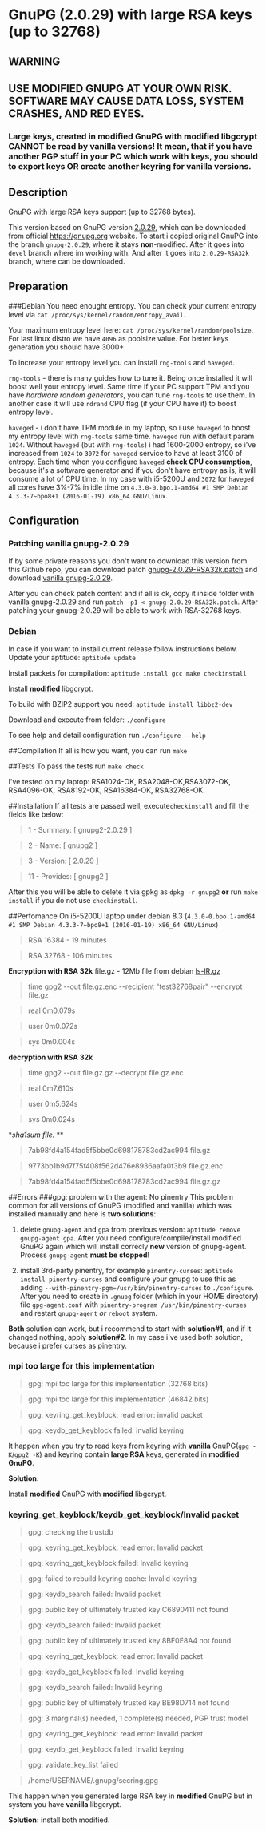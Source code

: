 # GnuPG (2.0.29) with large RSA keys (up to 32768)

## WARNING
## USE MODIFIED GNUPG AT YOUR OWN RISK. SOFTWARE MAY CAUSE DATA LOSS, SYSTEM CRASHES, AND RED EYES.
### Large keys, created in modified GnuPG with modified libgcrypt CANNOT be read by vanilla versions! It mean, that if you have another PGP stuff in your PC which work with keys, you should to export keys OR create another keyring for vanilla versions.

## Description
GnuPG with large RSA keys support (up to 32768 bytes).

This version based on GnuPG version [2.0.29](https://gnupg.org/ftp/gcrypt/gnupg/gnupg-2.0.29.tar.bz2), which can be downloaded from official https://gnupg.org website. To start i copied original GnuPG into the branch `gnupg-2.0.29`, where it stays **non**-modified. After it goes into `devel` branch where im working with. And after it goes into `2.0.29-RSA32k` branch, where can be downloaded.

## Preparation
###Debian
You need enought entropy. You can check your current entropy level via `cat /proc/sys/kernel/random/entropy_avail`.

Your maximum entropy level here: `cat /proc/sys/kernel/random/poolsize`. For last linux distro we have `4096` as poolsize value. For better keys generation you should have 3000+.

To increase your entropy level you can install `rng-tools` and `haveged`.

`rng-tools` - there is many guides how to tune it. Being once installed it will boost well your entropy level. Same time if your PC support TPM and you have *hardware random generators*, you can tune `rng-tools` to use them. In another case it will use `rdrand` CPU flag (if your CPU have it) to boost entropy level.

`haveged` - i don't have TPM module in my laptop, so i use `haveged` to boost my entropy level with `rng-tools` same time. `haveged` run with default param `1024`. Without `haveged` (but with `rng-tools`) i had 1600-2000 entropy, so i've increased from `1024` to `3072` for `haveged` service to have at least 3100 of entropy. Each time when you configure `haveged` **check CPU consumption**, because it's a software generator and if you don't have entropy as is, it will consume a lot of CPU time. In my case with i5-5200U and `3072` for `haveged` all cores have 3%-7% in idle time on `4.3.0-0.bpo.1-amd64 #1 SMP Debian 4.3.3-7~bpo8+1 (2016-01-19) x86_64 GNU/Linux`.

## Configuration
### Patching vanilla gnupg-2.0.29
If by some private reasons you don't want to download this version from this Github repo, you can download patch [gnupg-2.0.29-RSA32k.patch](https://raw.githubusercontent.com/nikitasius/GnuPG/2.0.29-RSA32k/gnupg-2.0.29-RSA32k.patch) and download [vanilla gnupg-2.0.29](https://gnupg.org/ftp/gcrypt/gnupg/gnupg-2.0.29.tar.bz2).

After you can check patch content and if all is ok, copy it inside folder with vanilla gnupg-2.0.29 and run `patch -p1 < gnupg-2.0.29-RSA32k.patch`. After patching your gnupg-2.0.29 will be able to work with RSA-32768 keys.

### Debian
In case if you want to install current release follow instructions below.
Update your aptitude: `aptitude update`

Install packets for compilation: `aptitude install gcc make checkinstall`

Install [**modified** libgcrypt](https://github.com/nikitasius/libgcrypt).

To build with BZIP2 support you need: `aptitude install libbz2-dev`

Download and execute from folder: `./configure`

To see help and detail configuration run `./configure --help`


##Compilation
If all is how you want, you can run `make`

##Tests
To pass the tests run `make check`

I've tested on my laptop: RSA1024-OK, RSA2048-OK,RSA3072-OK, RSA4096-OK, RSA8192-OK, RSA16384-OK, RSA32768-OK.

##Installation
If all tests are passed well, execute`checkinstall` and fill the fields like below:

> 1 -  Summary: [ gnupg2-2.0.29 ]

> 2 -  Name:    [ gnupg2 ]

> 3 -  Version: [ 2.0.29 ]

> 11 - Provides: [ gnupg2 ]

After this you will be able to delete it via gpkg as `dpkg -r gnupg2` **or** run `make install` if you do not use `checkinstall`.

##Perfomance
On i5-5200U laptop under debian 8.3 (`4.3.0-0.bpo.1-amd64 #1 SMP Debian 4.3.3-7~bpo8+1 (2016-01-19) x86_64 GNU/Linux`)

>RSA 16384 - 19 minutes

>RSA 32768 - 106 minutes

**Encryption with RSA 32k** file.gz - 12Mb file from debian [ls-lR.gz](http://ftp.debian.org/debian/ls-lR.gz)

> time gpg2 --out file.gz.enc --recipient "test32768pair" --encrypt file.gz

>

>real	0m0.079s

>user	0m0.072s

>sys	0m0.004s

**decryption with RSA 32k**

> time gpg2 --out file.gz.gz --decrypt file.gz.enc

>

>real	0m7.610s

>user	0m5.624s

>sys	0m0.024s

**sha1sum file.* **

>7ab98fd4a154fad5f5bbe0d698178783cd2ac994  file.gz

>9773bb1b9d7f75f408f562d476e8936aafa0f3b9  file.gz.enc

>7ab98fd4a154fad5f5bbe0d698178783cd2ac994  file.gz.gz

##Errors
###gpg: problem with the agent: No pinentry
This problem common for all versions of GnuPG (modified and vanilla) which was installed manually and here is **two solutions**:

 1) delete `gnupg-agent` and `gpa` from previous version: `aptitude remove gnupg-agent gpa`. After you need configure/compile/install modified GnuPG again which will install correcly **new** version of gnupg-agent. Process `gnupg-agent` **must be stopped**! 
 
 2) install 3rd-party pinentry, for example `pinentry-curses`: `aptitude install pinentry-curses` and configure your gnupg to use this as adding `--with-pinentry-pgm=/usr/bin/pinentry-curses` to `./configure`. After you need to create in `.gnupg` folder (which in your HOME directory) file `gpg-agent.conf` with `pinentry-program /usr/bin/pinentry-curses` and restart `gnupg-agent` *or* `reboot` system.

**Both** solution can work, but i recommend to start with **solution#1**, and if it changed nothing, apply **solution#2**. In my case i've used both solution, because i prefer curses as pinentry.

### mpi too large for this implementation
> gpg: mpi too large for this implementation (32768 bits)

> gpg: mpi too large for this implementation (46842 bits)

> gpg: keyring_get_keyblock: read error: invalid packet

> gpg: keydb_get_keyblock failed: invalid keyring

It happen when you try to read keys from keyring  with **vanilla** GnuPG(`gpg -K`/`gpg2 -K`) and keyring contain **large RSA** keys, generated in **modified GnuPG**.

**Solution:**

Install **modified** GnuPG with **modified** libgcrypt.


### keyring_get_keyblock/keydb_get_keyblock/Invalid packet

> gpg: checking the trustdb

> gpg: keyring_get_keyblock: read error: Invalid packet

> gpg: keyring_get_keyblock failed: Invalid keyring

> gpg: failed to rebuild keyring cache: Invalid keyring

> gpg: keydb_search failed: Invalid packet

> gpg: public key of ultimately trusted key C6890411 not found

> gpg: keydb_search failed: Invalid packet

> gpg: public key of ultimately trusted key 8BF0E8A4 not found

> gpg: keyring_get_keyblock: read error: Invalid packet

> gpg: keydb_get_keyblock failed: Invalid keyring

> gpg: keydb_search failed: Invalid keyring

> gpg: public key of ultimately trusted key BE98D714 not found

> gpg: 3 marginal(s) needed, 1 complete(s) needed, PGP trust model

> gpg: keyring_get_keyblock: read error: Invalid packet

> gpg: keydb_get_keyblock failed: Invalid keyring

> gpg: validate_key_list failed

> /home/USERNAME/.gnupg/secring.gpg

This happen when you generated large RSA key in **modified** GnuPG but in system you have **vanilla** libgcrypt.

**Solution:** install both modified.
